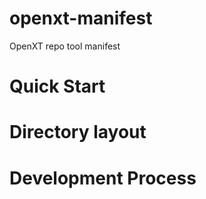 # openxt-manifest
OpenXT repo tool manifest

# Quick Start


# Directory layout


# Development Process
